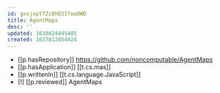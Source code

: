```yaml
---
id: gxsjxpY7Zz8hD2IfeaOWD
title: AgentMaps
desc: ''
updated: 1638024445485
created: 1637812854424
---
```



- [[p.hasRepository]] https://github.com/noncomputable/AgentMaps
- [[p.hasApplication]] [[t.cs.mas]]
- [[p.writtenIn]] [[t.cs.language.JavaScript]]
- [!] [[p.reviewed]] AgentMaps
